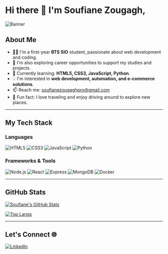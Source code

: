<!--- 👋 Hi, I’m @zsoufiane
- 👀 I’m interested in ...
- 🌱 I’m currently learning ...
- 💞️ I’m looking to collaborate on ...
- 📫 How to reach me ...
- 😄 Pronouns: ...
- ⚡ Fun fact: ...
zsoufiane/zsoufiane is a ✨ special ✨ repository because its `README.md` (this file) appears on your GitHub profile.
You can click the Preview link to take a look at your changes.
--->

# Hi there 👋 I'm Soufiane Zougagh,

![Banner](https://external-preview.redd.it/WwfRdaAfparYXX9Pq1Z_ZpIn3usQTGwtW3cE6YasSWE.jpg?auto=webp&s=8dbb4fc147d84b9f11e28588cfad7edb0e7d05ce)


## About Me

- 👨‍🎓 I'm a first-year **BTS SIO** student, passionate about web development and coding.  
- 💼 I'm also exploring career opportunities to support my studies and projects.  
- 🌱 Currently learning: **HTML5, CSS3, JavaScript, Python**.  
- 💡 I'm interested in **web development, automation, and e-commerce solutions**.  
- 📫 Reach me: [soufianezougaghpro@gmail.com](mailto:soufianezougaghpro@gmail.com)  
- 🚗 Fun fact: I love traveling and enjoy driving around to explore new places.  

---

## My Tech Stack

### Languages
![HTML5](https://img.shields.io/badge/-HTML5-E34F26?style=flat-square&logo=html5&logoColor=white)
![CSS3](https://img.shields.io/badge/-CSS3-1572B6?style=flat-square&logo=css3&logoColor=white)
![JavaScript](https://img.shields.io/badge/-JavaScript-F7DF1E?style=flat-square&logo=javascript&logoColor=black)
![Python](https://img.shields.io/badge/-Python-3776AB?style=flat-square&logo=python&logoColor=white)

### Frameworks & Tools
![Node.js](https://img.shields.io/badge/-Node.js-339933?style=flat-square&logo=node.js&logoColor=white)
![React](https://img.shields.io/badge/-React-61DAFB?style=flat-square&logo=react&logoColor=black)
![Express](https://img.shields.io/badge/-Express-000000?style=flat-square&logo=express&logoColor=white)
![MongoDB](https://img.shields.io/badge/-MongoDB-47A248?style=flat-square&logo=mongodb&logoColor=white)
![Docker](https://img.shields.io/badge/-Docker-2496ED?style=flat-square&logo=docker&logoColor=white)

---

## GitHub Stats

[![Soufiane's GitHub Stats](https://github-readme-stats.vercel.app/api?username=zsoufiane&show_icons=true&theme=dark)](https://github.com/anuraghazra/github-readme-stats)

[![Top Langs](https://github-readme-stats.vercel.app/api/top-langs/?username=zsoufiane&layout=compact&theme=dark)](https://github.com/anuraghazra/github-readme-stats)

---

## Let's Connect 🌐

[![LinkedIn](https://img.shields.io/badge/LinkedIn-0077B5?style=flat-square&logo=linkedin&logoColor=white)](https://www.linkedin.com/in/soufiane-z-010bb92aa)

